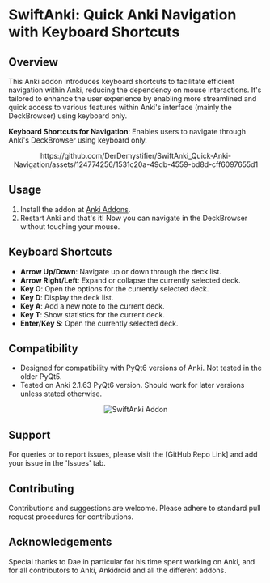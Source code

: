 # SwiftAnki: Quick Anki Navigation with Keyboard Shortcuts

## Overview

This Anki addon introduces keyboard shortcuts to facilitate efficient navigation within Anki, reducing the dependency on mouse interactions. It's tailored to enhance the user experience by enabling more streamlined and quick access to various features within Anki's interface (mainly the DeckBrowser) using keyboard only.

**Keyboard Shortcuts for Navigation**: Enables users to navigate through Anki's DeckBrowser using keyboard only.

<center>
https://github.com/DerDemystifier/SwiftAnki_Quick-Anki-Navigation/assets/124774256/1531c20a-49db-4559-bd8d-cff6097655d1
</center>

## Usage

1. Install the addon at [Anki Addons]().
2. Restart Anki and that's it! Now you can navigate in the DeckBrowser without touching your mouse.

## Keyboard Shortcuts

-   **Arrow Up/Down**: Navigate up or down through the deck list.
-   **Arrow Right/Left**: Expand or collapse the currently selected deck.
-   **Key O**: Open the options for the currently selected deck.
-   **Key D**: Display the deck list.
-   **Key A**: Add a new note to the current deck.
-   **Key T**: Show statistics for the current deck.
-   **Enter/Key S**: Open the currently selected deck.

## Compatibility

-   Designed for compatibility with PyQt6 versions of Anki. Not tested in the older PyQt5.
-   Tested on Anki 2.1.63 PyQt6 version. Should work for later versions unless stated otherwise.

<center>
<img src="https://derdemystifier.github.io/SwiftAnki_Quick-Anki-Navigation/assets/img/illustration.jpg" alt="SwiftAnki Addon" />
</center>

## Support

For queries or to report issues, please visit the [GitHub Repo Link] and add your issue in the 'Issues' tab.

## Contributing

Contributions and suggestions are welcome. Please adhere to standard pull request procedures for contributions.

## Acknowledgements

Special thanks to Dae in particular for his time spent working on Anki, and for all contributors to Anki, Ankidroid and all the different addons.
